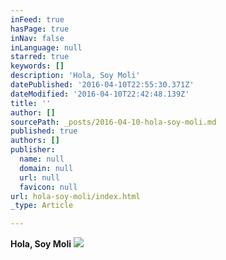 ```yaml
---
inFeed: true
hasPage: true
inNav: false
inLanguage: null
starred: true
keywords: []
description: 'Hola, Soy Moli'
datePublished: '2016-04-10T22:55:30.371Z'
dateModified: '2016-04-10T22:42:48.139Z'
title: ''
author: []
sourcePath: _posts/2016-04-10-hola-soy-moli.md
published: true
authors: []
publisher:
  name: null
  domain: null
  url: null
  favicon: null
url: hola-soy-moli/index.html
_type: Article

---
```

**Hola, Soy Moli**
![](https://the-grid-user-content.s3-us-west-2.amazonaws.com/889ebf81-94c4-412d-a10a-2a903f34234d.png)